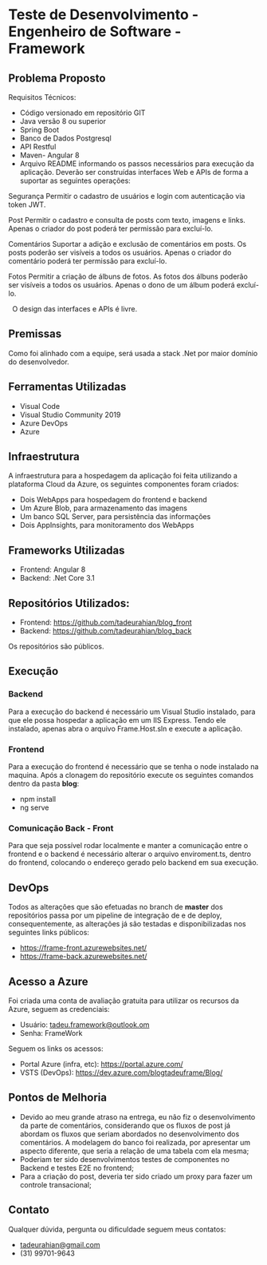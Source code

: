 # Teste de Desenvolvimento - Engenheiro de Software - Framework
## Problema Proposto

Requisitos Técnicos:

- Código versionado em repositório GIT
- Java versão 8 ou superior
- Spring Boot
- Banco de Dados Postgresql
- API Restful
- Maven- Angular 8
- Arquivo README informando os passos necessários para execução da aplicação.
Deverão ser construídas interfaces Web e APIs de forma a suportar as seguintes operações:

Segurança
Permitir o cadastro de usuários e login com autenticação via token JWT.

Post
Permitir o cadastro e consulta de posts com texto, imagens e links.
Apenas o criador do post poderá ter permissão para excluí-lo.

Comentários
Suportar a adição e exclusão de comentários em posts. Os posts
poderão ser visíveis a todos os usuários. Apenas o criador do comentário poderá ter permissão para excluí-lo.

Fotos
Permitir a criação de álbuns de fotos. As fotos dos álbuns poderão ser visíveis a todos os usuários. Apenas o dono de um álbum poderá excluí-lo.

 
O design das interfaces e APIs é livre.

## Premissas

Como foi alinhado com a equipe, será usada a stack .Net por maior domínio do desenvolvedor.

## Ferramentas Utilizadas

- Visual Code
- Visual Studio Community 2019
- Azure DevOps
- Azure

## Infraestrutura

A infraestrutura para a hospedagem da aplicação foi feita utilizando a plataforma Cloud da Azure, os seguintes componentes foram criados:

- Dois WebApps para hospedagem do frontend e backend
- Um Azure Blob, para armazenamento das imagens
- Um banco SQL Server, para persistência das informações
- Dois AppInsights, para monitoramento dos WebApps

## Frameworks Utilizadas

- Frontend: Angular 8
- Backend: .Net Core 3.1

## Repositórios Utilizados:

- Frontend: https://github.com/tadeurahian/blog_front
- Backend: https://github.com/tadeurahian/blog_back

Os repositórios são públicos.

## Execução
### Backend

Para a execução do backend é necessário um Visual Studio instalado, para que ele possa hospedar a aplicação em um IIS Express. Tendo ele instalado, apenas abra o arquivo Frame.Host.sln e execute a aplicação.

### Frontend

Para a execução do frontend é necessário que se tenha o node instalado na maquina. Após a clonagem do repositório execute os seguintes comandos dentro da pasta **blog**:

- npm install
- ng serve

### Comunicação Back - Front

Para que seja possível rodar localmente e manter a comunicação entre o frontend e o backend é necessário alterar o arquivo enviroment.ts, dentro do frontend, colocando o endereço gerado pelo backend em sua execução.

## DevOps

Todos as alterações que são efetuadas no branch de **master** dos repositórios passa por um pipeline de integração de e de deploy, consequentemente, as alterações já são testadas e disponibilizadas nos seguintes links públicos:

- https://frame-front.azurewebsites.net/
- https://frame-back.azurewebsites.net/

## Acesso a Azure

Foi criada uma conta de avaliação gratuita para utilizar os recursos da Azure, seguem as credenciais:

- Usuário: tadeu.framework@outlook.om
- Senha: FrameWork

Seguem os links os acessos:

- Portal Azure (infra, etc): https://portal.azure.com/
- VSTS (DevOps): https://dev.azure.com/blogtadeuframe/Blog/

## Pontos de Melhoria

- Devido ao meu grande atraso na entrega, eu não fiz o desenvolvimento da parte de comentários, considerando que os fluxos de post já abordam os fluxos que seriam abordados no desenvolvimento dos comentários. A modelagem do banco foi realizada, por apresentar um aspecto diferente, que seria a relação de uma tabela com ela mesma;
- Poderiam ter sido desenvolvimentos testes de componentes no Backend e testes E2E no frontend;
- Para a criação do post, deveria ter sido criado um proxy para fazer um controle transacional;

## Contato

Qualquer dúvida, pergunta ou dificuldade seguem meus contatos:

- tadeurahian@gmail.com
- (31) 99701-9643